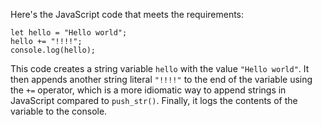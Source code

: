 Here's the JavaScript code that meets the requirements:
```
let hello = "Hello world";
hello += "!!!!";
console.log(hello);
```
This code creates a string variable `hello` with the value `"Hello world"`. It then appends another string literal `"!!!!"` to the end of the variable using the `+=` operator, which is a more idiomatic way to append strings in JavaScript compared to `push_str()`. Finally, it logs the contents of the variable to the console.

